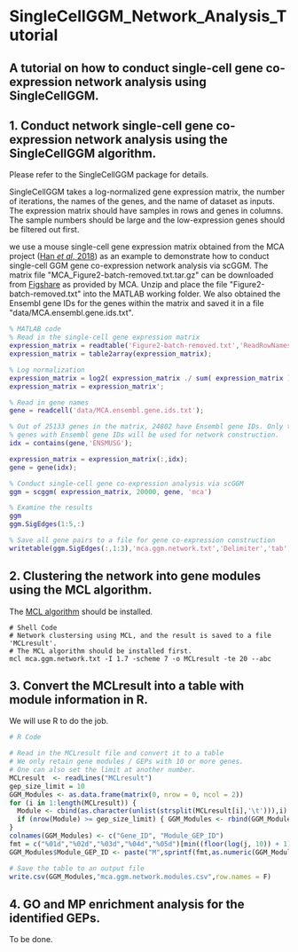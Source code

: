 # SingleCellGGM_Network_Analysis_Tutorial

## A tutorial on how to conduct single-cell gene co-expression network analysis using SingleCellGGM.

## 1. Conduct network single-cell gene co-expression network analysis using the SingleCellGGM algorithm.

Please refer to the SingleCellGGM package for details.

SingleCellGGM takes a log-normalized gene expression matrix, the number of iterations, the names of the genes, and the name of dataset as inputs. The expression matrix should have samples in rows and genes in columns. The sample numbers should be large and the low-expression genes should be filtered out first.

we use a mouse single-cell gene expression matrix obtained from the MCA project ([Han *et al*, 2018](#References)) as an example to demonstrate how to conduct single-cell GGM gene co-expression network analysis via scGGM. The matrix file "MCA_Figure2-batch-removed.txt.tar.gz" can be downloaded from [Figshare](https://figshare.com/ndownloader/files/10351110?private_link=865e694ad06d5857db4b) as provided by MCA. Unzip and place the file "Figure2-batch-removed.txt" into the MATLAB working folder. We also obtained the Ensembl gene IDs for the genes within the matrix and saved it in a file "data/MCA.ensembl.gene.ids.txt". 

```matlab
% MATLAB code
% Read in the single-cell gene expression matrix
expression_matrix = readtable('Figure2-batch-removed.txt','ReadRowNames',true);
expression_matrix = table2array(expression_matrix);

% Log normalization
expression_matrix = log2( expression_matrix ./ sum( expression_matrix ) * 10000 + 1 );
expression_matrix = expression_matrix';

% Read in gene names
gene = readcell('data/MCA.ensembl.gene.ids.txt');

% Out of 25133 genes in the matrix, 24802 have Ensembl gene IDs. Only the 
% genes with Ensembl gene IDs will be used for network construction.
idx = contains(gene,'ENSMUSG');

expression_matrix = expression_matrix(:,idx);
gene = gene(idx);

% Conduct single-cell gene co-expression analysis via scGGM
ggm = scggm( expression_matrix, 20000, gene, 'mca')

% Examine the results
ggm
ggm.SigEdges(1:5,:)

% Save all gene pairs to a file for gene co-expression construction
writetable(ggm.SigEdges(:,1:3),'mca.ggm.network.txt','Delimiter','tab','WriteVariableNames',FALSE)
```
## 2. Clustering the network into gene modules using the MCL algorithm. 

The [MCL algorithm](https://www.micans.org/mcl/) should be installed.

```shell
# Shell Code
# Network clustersing using MCL, and the result is saved to a file 'MCLresult'. 
# The MCL algorithm should be installed first.
mcl mca.ggm.network.txt -I 1.7 -scheme 7 -o MCLresult -te 20 --abc
```

## 3. Convert the MCLresult into a table with module information in R.

We will use R to do the job.

```R
# R Code

# Read in the MCLresult file and convert it to a table
# We only retain gene modules / GEPs with 10 or more genes.
# One can also set the limit at another number.
MCLresult  <- readLines("MCLresult")
gep_size_limit = 10
GGM_Modules <- as.data.frame(matrix(0, nrow = 0, ncol = 2))
for (i in 1:length(MCLresult)) {
  Module <- cbind(as.character(unlist(strsplit(MCLresult[i],'\t'))),i)
  if (nrow(Module) >= gep_size_limit) { GGM_Modules <- rbind(GGM_Modules,Module); j = i }
}
colnames(GGM_Modules) <- c("Gene_ID", "Module_GEP_ID") 
fmt = c("%01d","%02d","%03d","%04d","%05d")[min((floor(log(j, 10)) + 1), 5)]
GGM_Modules$Module_GEP_ID <- paste("M",sprintf(fmt,as.numeric(GGM_Modules$Module_GEP_ID)), sep = "")

# Save the table to an output file
write.csv(GGM_Modules,"mca.ggm.network.modules.csv",row.names = F)
```

## 4. GO and MP enrichment analysis for the identified GEPs.

To be done.

